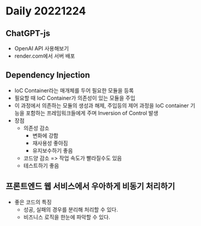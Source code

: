 Daily 20221224
===

## ChatGPT-js
- OpenAI API 사용해보기
- render.com에서 서버 배포

## Dependency Injection
- IoC Container라는 매개체를 두어 필요한 모듈을 등록
- 필요할 때 IoC Container가 의존성이 있는 모듈을 주입
- 이 과정에서 의존하는 모듈의 생성과 해제, 주입등의 제어 과정을 IoC container 기능을 포함하는 프레임워크들에게 주며 Inversion of Control 발생
- 장점
  - 의존성 감소
    - 변화에 강함
    - 재사용성 좋아짐
    - 유지보수하기 좋음
  - 코드양 감소 => 작업 속도가 빨라질수도 있음
  - 테스트하기 좋음

## 프론트엔드 웹 서비스에서 우아하게 비동기 처리하기
- 좋은 코드의 특징
  - 성공, 실패의 경우를 분리해 처리할 수 있다.
  - 비즈니스 로직을 한눈에 파악할 수 있다.